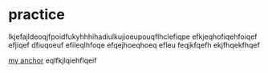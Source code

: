 # practice
lkjefajldeoqjfpoidfukyhhhihadiulkujioeupouqflhclefiqpe
efkjeqhofiqehfoiqef
efjiqef
dfiuqoeuf
efileqlhfoqe
efqejhoeqhoeq
efleu
feqjkfqefh
ekjfhqekfhqef





[my anchor](section1)
eqlfkjlqiehflqeif
